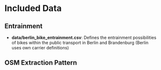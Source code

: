 # Included Data

## Entrainment

* **data/berlin_bike_entrainment.csv**: Defines the entrainment possibilities of bikes within the public transport in Berlin and Brandenburg (Berlin uses own carrier definitions)

## OSM Extraction Pattern



